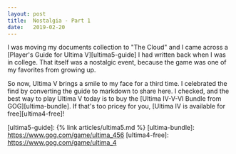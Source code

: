 ```yaml
---
layout: post
title:  Nostalgia - Part 1
date:   2019-02-20
---
```


I was moving my documents collection to "The Cloud" and I came across a [Player's Guide for Ultima V][ultima5-guide] I had written back when I was in college. That itself was a nostalgic event, because the game was one of my favorites from growing up.
<!--break-->

So now, Ultima V brings a smile to my face for a third time. I celebrated the find by converting the guide to markdown to share here. I checked, and the best way to play Ultima V today is to buy the [Ultima IV-V-VI Bundle from GOG][ultima-bundle]. If that's too pricey for you, [Ultima IV is available for free][ultima4-free]!

[ultima5-guide]: {% link articles/ultima5.md %}
[ultima-bundle]: https://www.gog.com/game/ultima_456
[ultima4-free]: https://www.gog.com/game/ultima_4